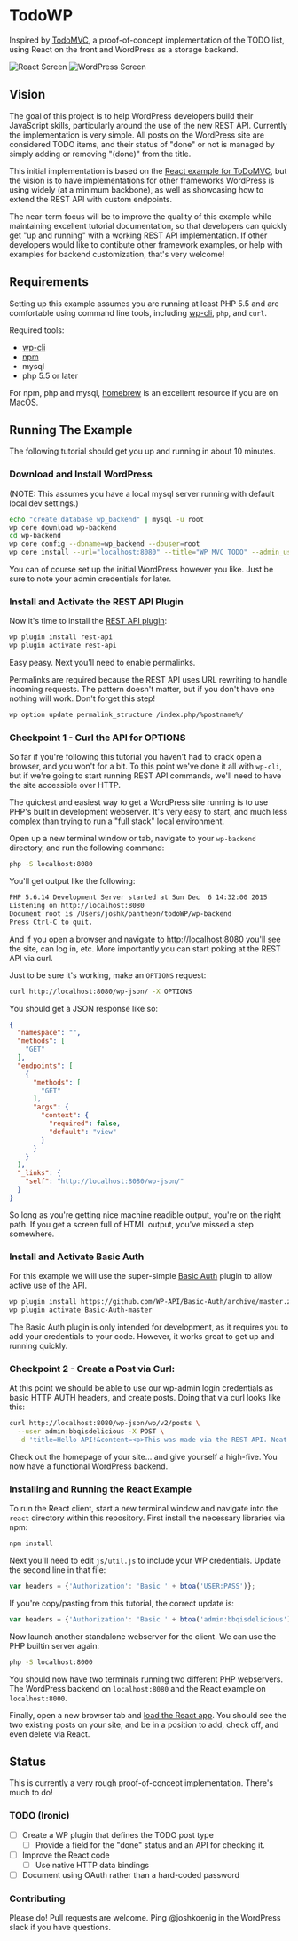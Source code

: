# TodoWP

Inspired by [TodoMVC](http://todomvc.com), a proof-of-concept implementation of the TODO list, using React on the front and WordPress as a storage backend.

![React Screen](https://raw.github.com/joshkoenig/todo-wp/master/react_screen.png)
![WordPress Screen](https://raw.github.com/joshkoenig/todo-wp/master/wp_admin_screen.png)

## Vision

The goal of this project is to help WordPress developers build their JavaScript skills, particularly around the use of the new REST API. Currently the implementation is very simple. All posts on the WordPress site are considered TODO items, and their status of "done" or not is managed by simply adding or removing "(done)" from the title. 

This initial implementation is based on the [React example for ToDoMVC](http://todomvc.com/examples/react/#/), but the vision is to have implementations for other frameworks WordPress is using widely (at a minimum backbone), as well as showcasing how to extend the REST API with custom endpoints.

The near-term focus will be to improve the quality of this example while maintaining excellent tutorial documentation, so that developers can quickly get "up and running" with a working REST API implementation. If other developers would like to contibute other framework examples, or help with examples for backend customization, that's very welcome!

## Requirements

Setting up this example assumes you are running at least PHP 5.5 and are comfortable using command line tools, including [wp-cli](http://wp-cli.org/), `php`, and `curl`.

Required tools:

- [wp-cli](http://wp-cli.org/)
- [npm](https://www.npmjs.com/)
- mysql
- php 5.5 or later

For npm, php and mysql, [homebrew](http://brew.sh/) is an excellent resource if you are on MacOS. 

## Running The Example

The following tutorial should get you up and running in about 10 minutes.

### Download and Install WordPress

(NOTE: This assumes you have a local mysql server running with default local dev settings.)

```bash
echo "create database wp_backend" | mysql -u root
wp core download wp-backend
cd wp-backend
wp core config --dbname=wp_backend --dbuser=root
wp core install --url="localhost:8080" --title="WP MVC TODO" --admin_user="admin" --admin_password="bbqisdelicious" --admin_email="noreply@test.com"
```

You can of course set up the initial WordPress however you like. Just be sure to note your admin credentials for later. 

### Install and Activate the REST API Plugin

Now it's time to install the [REST API plugin](https://wordpress.org/plugins/rest-api/):

```bash
wp plugin install rest-api
wp plugin activate rest-api
```

Easy peasy. Next you'll need to enable permalinks. 

Permalinks are required because the REST API uses URL rewriting to handle incoming requests. The pattern doesn't matter, but if you don't have one nothing will work. Don't forget this step!

```bash
wp option update permalink_structure /index.php/%postname%/
```

### Checkpoint 1 - Curl the API for OPTIONS

So far if you're following this tutorial you haven't had to crack open a browser, and you won't for a bit. To this point we've done it all with `wp-cli`, but if we're going to start running REST API commands, we'll need to have the site accessible over HTTP.

The quickest and easiest way to get a WordPress site running is to use PHP's built in development webserver. It's very easy to start, and much less complex than trying to run a "full stack" local environment.

Open up a new terminal window or tab, navigate to your `wp-backend` directory, and run the following command:

```bash
php -S localhost:8080
```

You'll get output like the following:

```bash
PHP 5.6.14 Development Server started at Sun Dec  6 14:32:00 2015
Listening on http://localhost:8080
Document root is /Users/joshk/pantheon/todoWP/wp-backend
Press Ctrl-C to quit.
```

And if you open a browser and navigate to [http://localhost:8080](http://localhost:8080) you'll see the site, can log in, etc. More importantly you can start poking at the REST API via curl.

Just to be sure it's working, make an `OPTIONS` request:

```bash
curl http://localhost:8080/wp-json/ -X OPTIONS
```
You should get a JSON response like so:

```json
{
  "namespace": "",
  "methods": [
    "GET"
  ],
  "endpoints": [
    {
      "methods": [
        "GET"
      ],
      "args": {
        "context": {
          "required": false,
          "default": "view"
        }
      }
    }
  ],
  "_links": {
    "self": "http://localhost:8080/wp-json/"
  }
}
```

So long as you're getting nice machine readible output, you're on the right path. If you get a screen full of HTML output, you've missed a step somewhere. 

### Install and Activate Basic Auth

For this example we will use the super-simple [Basic Auth](https://github.com/WP-API/Basic-Auth) plugin to allow active use of the API.

```bash
wp plugin install https://github.com/WP-API/Basic-Auth/archive/master.zip
wp plugin activate Basic-Auth-master
```

The Basic Auth plugin is only intended for development, as it requires you to add your credentials to your code. However, it works great to get up and running quickly. 

### Checkpoint 2 - Create a Post via Curl:

At this point we should be able to use our wp-admin login credentials as basic HTTP AUTH headers, and create posts. Doing that via curl looks like this:

```bash
curl http://localhost:8080/wp-json/wp/v2/posts \
  --user admin:bbqisdelicious -X POST \
  -d 'title=Hello API!&content=<p>This was made via the REST API. Neat!</p>&status=publish'
```

Check out the homepage of your site... and give yourself a high-five. You now have a functional WordPress backend. 

### Installing and Running the React Example

To run the React client, start a new terminal window and navigate into the `react` directory within this repository. First install the necessary libraries via npm:

```bash
npm install
```

Next you'll need to edit `js/util.js` to include your WP credentials. Update the second line in that file:

```js
var headers = {'Authorization': 'Basic ' + btoa('USER:PASS')};
```

If you're copy/pasting from this tutorial, the correct update is:

```js
var headers = {'Authorization': 'Basic ' + btoa('admin:bbqisdelicious')};
```

Now launch another standalone webserver for the client. We can use the PHP builtin server again:

```bash
php -S localhost:8000
```

You should now have two terminals running two different PHP webservers. The WordPress backend on `localhost:8080` and the React example on `localhost:8000`.

Finally, open a new browser tab and [load the React app](http://localhost:8000). You should see the two existing posts on your site, and be in a position to add, check off, and even delete via React.

## Status

This is currently a very rough proof-of-concept implementation. There's much to do! 

### TODO (Ironic)

- [ ] Create a WP plugin that defines the TODO post type
  - [ ] Provide a field for the "done" status and an API for checking it.
- [ ] Improve the React code
  - [ ] Use native HTTP data bindings
- [ ] Document using OAuth rather than a hard-coded password

### Contributing

Please do! Pull requests are welcome. Ping @joshkoenig in the WordPress slack if you have questions.
